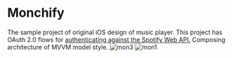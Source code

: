 # Monchify
The sample project of original iOS design of music player. 
This project has OAuth 2.0 flows for [authenticating against the Spotify Web API.](https://developer.spotify.com/documentation/general/guides/authorization/)
Composing architecture of MVVM model style.
![mon3](https://user-images.githubusercontent.com/58180720/160178684-195a3bec-9fdf-4ecc-99c5-44b9a3f16b73.jpg)
![mon1](https://user-images.githubusercontent.com/58180720/160179051-4637f8a1-1009-4a9a-885a-64f8fad812af.jpg)
